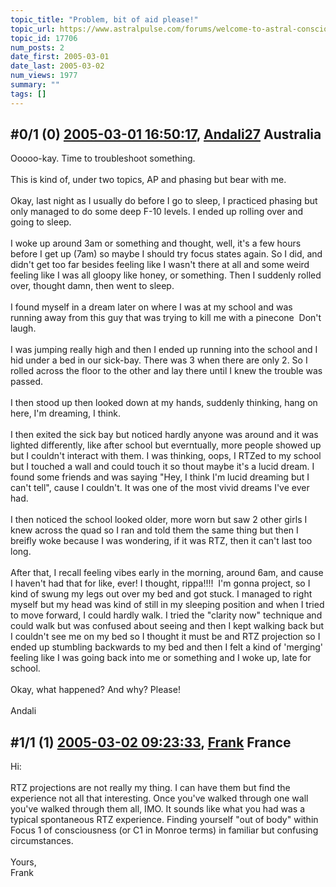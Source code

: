 ```yaml
---
topic_title: "Problem, bit of aid please!"
topic_url: https://www.astralpulse.com/forums/welcome-to-astral-consciousness!/problem-bit-of-aid-please%21
topic_id: 17706
num_posts: 2
date_first: 2005-03-01
date_last: 2005-03-02
num_views: 1977
summary: ""
tags: []
---
```


## \#0/1 (0) [2005-03-01 16:50:17](https://www.astralpulse.com/forums/index.php?msg=153290), [Andali27](https://www.astralpulse.com/forums/profile/?u=6413) Australia ##
<section>
Ooooo-kay. Time to troubleshoot something.
<br>
<br>
This is kind of, under two topics, AP and phasing but bear with me.
<br>
<br>
Okay, last night as I usually do before I go to sleep, I practiced phasing but only managed to do some deep F-10 levels. I ended up rolling over and going to sleep.
<br>
<br>
I woke up around 3am or something and thought, well, it's a few hours before I get up (7am) so maybe I should try focus states again. So I did, and didn't get too far besides feeling like I wasn't there at all and some weird feeling like I was all gloopy like honey, or something. Then I suddenly rolled over, thought damn, then went to sleep.
<br>
<br>
I found myself in a dream later on where I was at my school and was running away from this guy that was trying to kill me with a pinecone  Don't laugh.
<br>
<br>
I was jumping really high and then I ended up running into the school and I hid under a bed in our sick-bay. There was 3 when there are only 2. So I rolled across the floor to the other and lay there until I knew the trouble was passed.
<br>
<br>
I then stood up then looked down at my hands, suddenly thinking, hang on here, I'm dreaming, I think.
<br>
<br>
I then exited the sick bay but noticed hardly anyone was around and it was lighted differently, like after school but everntually, more people showed up but I couldn't interact with them. I was thinking, oops, I RTZed to my school but I touched a wall and could touch it so thout maybe it's a lucid dream. I found some friends and was saying "Hey, I think I'm lucid dreaming but I can't tell", cause I couldn't. It was one of the most vivid dreams I've ever had.
<br>
<br>
I then noticed the school looked older, more worn but saw 2 other girls I knew across the quad so I ran and told them the same thing but then I breifly woke because I was wondering, if it was RTZ, then it can't last too long.
<br>
<br>
After that, I recall feeling vibes early in the morning, around 6am, and cause I haven't had that for like, ever! I thought, rippa!!!!  I'm gonna project, so I kind of swung my legs out over my bed and got stuck. I managed to right myself but my head was kind of still in my sleeping position and when I tried to move forward, I could hardly walk. I tried the "clarity now" technique and could walk but was confused about seeing and then I kept walking back but I couldn't see me on my bed so I thought it must be and RTZ projection so I ended up stumbling backwards to my bed and then I felt a kind of 'merging' feeling like I was going back into me or something and I woke up, late for school.
<br>
<br>
Okay, what happened? And why? Please!
<br>
<br>
Andali
</section>

## \#1/1 (1) [2005-03-02 09:23:33](https://www.astralpulse.com/forums/index.php?msg=153421), [Frank](https://www.astralpulse.com/forums/profile/?u=359) France ##
<section>
Hi:
<br>
<br>
RTZ projections are not really my thing. I can have them but find the experience not all that interesting. Once you've walked through one wall you've walked through them all, IMO. It sounds like what you had was a typical spontaneous RTZ experience. Finding yourself "out of body" within Focus 1 of consciousness (or C1 in Monroe terms) in familiar but confusing circumstances.
<br>
<br>
Yours,
<br>
Frank
</section>